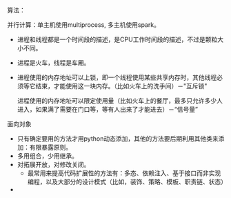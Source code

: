 

算法：

并行计算：单主机使用multiprocess, 多主机使用spark。

* 进程和线程都是一个时间段的描述，是CPU工作时间段的描述，不过是颗粒大小不同。

* 进程是火车，线程是车厢。

* 进程使用的内存地址可以上锁，即一个线程使用某些共享内存时，其他线程必须等它结束，才能使用这一块内存。（比如火车上的洗手间）－"互斥锁"

  进程使用的内存地址可以限定使用量（比如火车上的餐厅，最多只允许多少人进入，如果满了需要在门口等，等有人出来了才能进去）－“信号量”

面向对象

* 只有确定要用的方法才用python动态添加，其他的方法要后期利用其他类来添加：有限暴露原则。
* 多用组合，少用继承。
* 对拓展开放，对修改关闭。
  * 最常用来提高代码扩展性的方法有：多态、依赖注入、基于接口而非实现编程，以及大部分的设计模式（比如，装饰、策略、模板、职责链、状态）
* 

